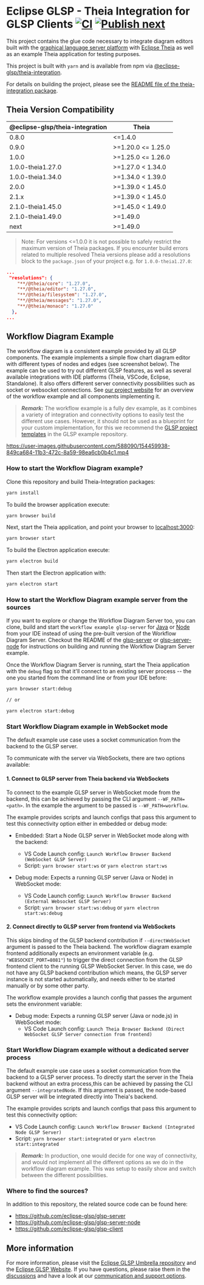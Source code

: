 # Eclipse GLSP - Theia Integration for GLSP Clients [![CI](https://github.com/eclipse-glsp/glsp-theia-integration/actions/workflows/ci.yml/badge.svg)](https://github.com/eclipse-glsp/glsp-theia-integration/actions/workflows/ci.yml) [![Publish next](https://github.com/eclipse-glsp/glsp-theia-integration/actions/workflows/publish-next.yml/badge.svg)](https://github.com/eclipse-glsp/glsp-theia-integration/actions/workflows/publish-next.yml)

This project contains the glue code necessary to integrate diagram editors built with the [graphical language server platform](https://github.com/eclipse-glsp/glsp) with [Eclipse Theia](https://github.com/theia-ide/theia) as well as an example Theia application for testing purposes.

This project is built with `yarn` and is available from npm via [@eclipse-glsp/theia-integration](https://www.npmjs.com/package/@eclipse-glsp/theia-integration).

For details on building the project, please see the [README file of the theia-integration package](/packages/theia-integration/README.md).

## Theia Version Compatibility

| @eclipse-glsp/theia-integration | Theia              |
| ------------------------------- | ------------------ |
| 0.8.0                           | <=1.4.0            |
| 0.9.0                           | >=1.20.0 <= 1.25.0 |
| 1.0.0                           | >=1.25.0 <= 1.26.0 |
| 1.0.0-theia1.27.0               | >=1.27.0 < 1.34.0  |
| 1.0.0-theia1.34.0               | >=1.34.0 < 1.39.0  |
| 2.0.0                           | >=1.39.0 < 1.45.0  |
| 2.1.x                           | >=1.39.0 < 1.45.0  |
| 2.1.0-theia1.45.0               | >=1.45.0 < 1.49.0  |
| 2.1.0-theia1.49.0               | >=1.49.0           |
| next                            | >=1.49.0           |

> Note: For versions <=1.0.0 it is not possible to safely restrict the maximum version of Theia packages. If you encounter build errors related to multiple resolved Theia versions please add a resolutions block to the `package.json` of your project e.g. for `1.0.0-theia1.27.0`:

```json
...
 "resolutions": {
    "**/@theia/core": "1.27.0",
    "**/@theia/editor": "1.27.0",
    "**/@theia/filesystem": "1.27.0",
    "**/@theia/messages": "1.27.0",
    "**/@theia/monaco": "1.27.0"
  },
...
```

## Workflow Diagram Example

The workflow diagram is a consistent example provided by all GLSP components.
The example implements a simple flow chart diagram editor with different types of nodes and edges (see screenshot below).
The example can be used to try out different GLSP features, as well as several available integrations with IDE platforms (Theia, VSCode, Eclipse, Standalone).
It also offers different server connectivity possibilities such as socket or websocket connections.
See [our project website](https://www.eclipse.org/glsp/documentation/#workflowoverview) for an overview of the workflow example and all components implementing it.

> _**Remark:**_ The workflow example is a fully dev example, as it combines a variety of integration and connectivity options to easily test the different use cases. However, it should not be used as a blueprint for your custom implementation, for this we recommend the [GLSP project templates](https://github.com/eclipse-glsp/glsp-examples/tree/master/project-templates) in the GLSP example repository.

<https://user-images.githubusercontent.com/588090/154459938-849ca684-11b3-472c-8a59-98ea6cb0b4c1.mp4>

### How to start the Workflow Diagram example?

Clone this repository and build Theia-Integration packages:

```bash
yarn install
```

To build the browser application execute:

```bash
yarn browser build
```

Next, start the Theia application, and point your browser to [localhost:3000](http://localhost:3000):

```bash
yarn browser start
```

To build the Electron application execute:

```bash
yarn electron build
```

Then start the Electron application with:

```bash
yarn electron start
```

### How to start the Workflow Diagram example server from the sources

If you want to explore or change the Workflow Diagram Server too, you can clone, build and start the `workflow example glsp-server`
for [Java](https://github.com/eclipse-glsp/glsp-server#workflow-diagram-example) or [Node](https://github.com/eclipse-glsp/glsp-server#workflow-diagram-example) from your IDE instead of using the pre-built version of the Workflow Diagram Server.
Checkout the README of the [glsp-server](https://github.com/eclipse-glsp/glsp-server#how-to-start-the-workflow-diagram-example) or [glsp-server-node](https://github.com/eclipse-glsp/glsp-server-node#how-to-start-the-workflow-diagram-example) for instructions on building and running the Workflow Diagram Server example.

Once the Workflow Diagram Server is running, start the Theia application with the `debug` flag so that it'll connect to an existing server process -- the one you started from the command line or from your IDE before:

```bash
yarn browser start:debug

// or

yarn electron start:debug
```

### Start Workflow Diagram example in WebSocket mode

The default example use case uses a socket communication from the backend to the GLSP server.

To communicate with the server via WebSockets, there are two options available:

#### **1. Connect to GLSP server from Theia backend via WebSockets**

To connect to the example GLSP server in WebSocket mode from the backend, this can be achieved by passing the CLI argument `--WF_PATH=<path>`.
In the example the argument to be passed is `--WF_PATH=workflow`.

The example provides scripts and launch configs that pass this argument to test this connectivity option either in embedded or debug mode:

-   Embedded: Start a Node GLSP server in WebSocket mode along with the backend:

    -   VS Code Launch config: `Launch Workflow Browser Backend (WebSocket GLSP Server)`
    -   Script: `yarn browser start:ws` or `yarn electron start:ws`

-   Debug mode: Expects a running GLSP server (Java or Node) in WebSocket mode:
    -   VS Code Launch config: `Launch Workflow Browser Backend (External Websocket GLSP Server)`
    -   Script: `yarn browser start:ws:debug` or `yarn electron start:ws:debug`

#### **2. Connect directly to GLSP server from frontend via WebSockets**

This skips binding of the GLSP backend contribution if `--directWebSocket` argument is passed to the Theia backend.
The workflow diagram example frontend additionally expects an environment variable (e.g. `"WEBSOCKET_PORT=8081"`) to trigger the direct connection from the GLSP frontend client to the running GLSP WebSocket Server.
In this case, we do not have any GLSP backend contribution which means, the GLSP server instance is not started automatically, and needs either to be started manually or by some other party.

The workflow example provides a launch config that passes the argument sets the environment variable:

-   Debug mode: Expects a running GLSP server (Java or node.js) in WebSocket mode:
    -   VS Code Launch config: `Launch Theia Browser Backend (Direct WebSocket GLSP Server connection from frontend)`

### Start Workflow Diagram example without a dedicated server process

The default example use case uses a socket communication from the backend to a GLSP server process.
To directly start the server in the Theia backend without an extra process,this can be achieved by passing the CLI argument `--integratedNode`.
If this argument is passed, the node-based GLSP server will be integrated directly into Theia's backend.

The example provides scripts and launch configs that pass this argument to test this connectivity option:

-   VS Code Launch config: `Launch Workflow Browser Backend (Integrated Node GLSP Server)`
-   Script: `yarn browser start:integrated` or `yarn electron start:integrated`

> _**Remark:**_ In production, one would decide for one way of connectivity, and would not implement all the different options as we do in the workflow diagram example. This was setup to easily show and switch between the different possibilities.

### Where to find the sources?

In addition to this repository, the related source code can be found here:

-   <https://github.com/eclipse-glsp/glsp-server>
-   <https://github.com/eclipse-glsp/glsp-server-node>
-   <https://github.com/eclipse-glsp/glsp-client>

## More information

For more information, please visit the [Eclipse GLSP Umbrella repository](https://github.com/eclipse-glsp/glsp) and the [Eclipse GLSP Website](https://www.eclipse.org/glsp/).
If you have questions, please raise them in the [discussions](https://github.com/eclipse-glsp/glsp/discussions) and have a look at our [communication and support options](https://www.eclipse.org/glsp/contact/).
